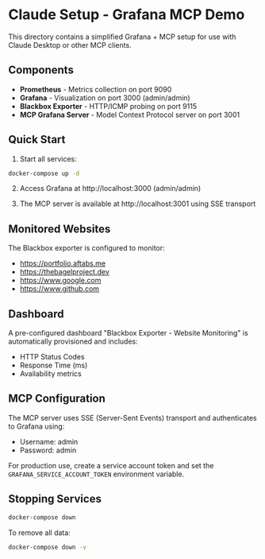 # Claude Setup - Grafana MCP Demo

This directory contains a simplified Grafana + MCP setup for use with Claude Desktop or other MCP clients.

## Components

- **Prometheus** - Metrics collection on port 9090
- **Grafana** - Visualization on port 3000 (admin/admin)
- **Blackbox Exporter** - HTTP/ICMP probing on port 9115
- **MCP Grafana Server** - Model Context Protocol server on port 3001

## Quick Start

1. Start all services:
```bash
docker-compose up -d
```

2. Access Grafana at http://localhost:3000 (admin/admin)

3. The MCP server is available at http://localhost:3001 using SSE transport

## Monitored Websites

The Blackbox exporter is configured to monitor:
- https://portfolio.aftabs.me
- https://thebagelproject.dev
- https://www.google.com
- https://www.github.com

## Dashboard

A pre-configured dashboard "Blackbox Exporter - Website Monitoring" is automatically provisioned and includes:
- HTTP Status Codes
- Response Time (ms)
- Availability metrics

## MCP Configuration

The MCP server uses SSE (Server-Sent Events) transport and authenticates to Grafana using:
- Username: admin
- Password: admin

For production use, create a service account token and set the `GRAFANA_SERVICE_ACCOUNT_TOKEN` environment variable.

## Stopping Services

```bash
docker-compose down
```

To remove all data:
```bash
docker-compose down -v
```
